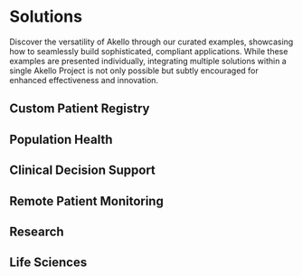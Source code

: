 # Solutions

Discover the versatility of Akello through our curated examples, showcasing how to seamlessly build sophisticated, compliant applications. While these examples are presented individually, integrating multiple solutions within a single Akello Project is not only possible but subtly encouraged for enhanced effectiveness and innovation.

## Custom Patient Registry

## Population Health

## Clinical Decision Support

## Remote Patient Monitoring

## Research

## Life Sciences

